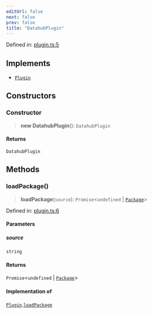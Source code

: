 ```yaml
---
editUrl: false
next: false
prev: false
title: "DatahubPlugin"
---
```


Defined in: [plugin.ts:5](https://github.com/datisthq/dpkit/blob/7a3ebb9422265a09d2e84e0952d10e0101139f80/datahub/plugin.ts#L5)

## Implements

- [`Plugin`](/reference/dpkit/plugin/)

## Constructors

### Constructor

> **new DatahubPlugin**(): `DatahubPlugin`

#### Returns

`DatahubPlugin`

## Methods

### loadPackage()

> **loadPackage**(`source`): `Promise`\<`undefined` \| [`Package`](/reference/dpkit/package/)\>

Defined in: [plugin.ts:6](https://github.com/datisthq/dpkit/blob/7a3ebb9422265a09d2e84e0952d10e0101139f80/datahub/plugin.ts#L6)

#### Parameters

##### source

`string`

#### Returns

`Promise`\<`undefined` \| [`Package`](/reference/dpkit/package/)\>

#### Implementation of

[`Plugin`](/reference/dpkit/plugin/).[`loadPackage`](/reference/dpkit/plugin/#loadpackage)

